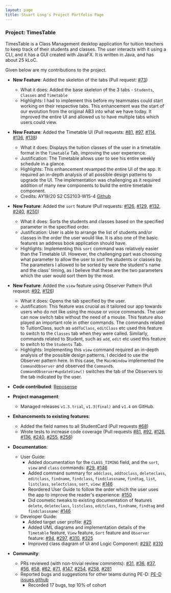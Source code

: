 ```yaml
---
layout: page
title: Stuart Long's Project Portfolio Page
---
```


### Project: TimesTable

TimesTable is a Class Management desktop application for tuition teachers to keep track of their students
and classes. The user interacts with it using a CLI, and it has a GUI created with JavaFX. It is written in Java,
and has about 25 kLoC.

Given below are my contributions to the project.

* **New Feature**: Added the skeleton of the tabs (Pull request: [\#73](https://github.com/AY2122S1-CS2103T-F11-1/tp/pull/73))
    * What it does: Added the base skeleton of the 3 tabs - `Students`, `Classes` and `Timetable`
    * Highlights: I had to implement this before my teammates could start working on their respective tabs. This enhancement was the start of our evolution from the original AB3 into what we have today. It improved the entire UI and allowed us to have multiple tabs which users could view.
    
* **New Feature**: Added the Timetable UI (Pull requests: [\#81](https://github.com/AY2122S1-CS2103T-F11-1/tp/pull/81), [\#97](https://github.com/AY2122S1-CS2103T-F11-1/tp/pull/97), [\#114](https://github.com/AY2122S1-CS2103T-F11-1/tp/pull/114), [\#136](https://github.com/AY2122S1-CS2103T-F11-1/tp/pull/136), [\#138](https://github.com/AY2122S1-CS2103T-F11-1/tp/pull/138))
    * What it does: Displays the tuition classes of the user in a timetable format in the `Timetable` Tab, improving the user experience.
    * Justification: The Timetable allows user to see his entire weekly schedule in a glance.
    * Highlights: This enhancement revamped the entire UI of the app. It required an in-depth analysis of all possible design patterns to upgrade the UI. The implementation was challenging as it required addition of many new components to build the entire timetable component.
    * Credits: AY19/20 S2 CS2103-W15-4 [Github](https://github.com/AY1920S2-CS2103-W15-4/main/tree/master/src/main/java/clzzz/helper/ui/calendar)
  
* **New Feature**: Added the `sort` feature (Pull requests: [\#126](https://github.com/AY2122S1-CS2103T-F11-1/tp/pull/126), [\#129](https://github.com/AY2122S1-CS2103T-F11-1/tp/pull/129), [\#132](https://github.com/AY2122S1-CS2103T-F11-1/tp/pull/132), [\#240](https://github.com/AY2122S1-CS2103T-F11-1/tp/pull/240), [\#250](https://github.com/AY2122S1-CS2103T-F11-1/tp/pull/250))
    * What it does: Sorts the students and classes based on the specified parameter in the specified order.
    * Justification: User is able to arrange the list of students and/or classes in the order the user would like. It is also one of the basic features an address book application should have.
    * Highlights: Implementing this `sort` command was relatively easier than the Timetable UI. However, the challenging part was choosing what parameter to allow the user to sort the students or classes by. The parameters I allowed to be sorted by were the student's name and the class' timing, as I believe that these are the two parameters which the user would sort them by the most.

* **New Feature**: Added the `view` feature using Observer Pattern (Pull request: [\#92](https://github.com/AY2122S1-CS2103T-F11-1/tp/pull/92), [\#126](https://github.com/AY2122S1-CS2103T-F11-1/tp/pull/126))
   * What it does: Opens the tab specified by the user.
   * Justification: This feature was crucial as it tailored our app towards users who do not like using the mouse or voice commands. The user can now switch tabs without the need of a mouse. This feature also played an important role in other commands. The commands related to TuitionClass, such as `addToClass`, `editClass` etc used this feature to switch to the `Classes` tab when they were called. Similarly, commands related to Student, such as `add`, `edit` etc used this feature to switch to the `Students` Tab.
   * Highlights: Implementing this `view` command required an in-depth analysis of the possible design patterns. I decided to use the Observer pattern here. In this case, the `MainWindow` implemented the `CommandObserver` and observed the `Command`s. `CommandObserver#updateView()` switches the tab of the Observers to the tab indicated by the user.
  
* **Code contributed**: [Reposense](https://nus-cs2103-ay2122s1.github.io/tp-dashboard/?search=&sort=groupTitle&sortWithin=title&timeframe=commit&mergegroup=&groupSelect=groupByRepos&breakdown=true&checkedFileTypes=docs~functional-code~test-code~other&since=2021-09-17&tabOpen=true&tabType=authorship&tabAuthor=s7u4rt99&tabRepo=AY2122S1-CS2103T-F11-1%2Ftp%5Bmaster%5D&authorshipIsMergeGroup=false&authorshipFileTypes=docs~functional-code~test-code&authorshipIsBinaryFileTypeChecked=false)

* **Project management**:
    * Managed releases `v1.3.trial`, `v1.3(final)` and `v1.4` on GitHub.

* **Enhancements to existing features**:
    * Added the field names to all StudentCard (Pull requests [\#68](https://github.com/AY2122S1-CS2103T-F11-1/tp/pull/68))
    * Wrote tests to increase code coverage (Pull requests [\#81](https://github.com/AY2122S1-CS2103T-F11-1/tp/pull/81), [\#92](https://github.com/AY2122S1-CS2103T-F11-1/tp/pull/92), [\#126](https://github.com/AY2122S1-CS2103T-F11-1/tp/pull/126), [\#136](https://github.com/AY2122S1-CS2103T-F11-1/tp/pull/136), [\#240](https://github.com/AY2122S1-CS2103T-F11-1/tp/pull/240), [\#255](https://github.com/AY2122S1-CS2103T-F11-1/tp/pull/255), [\#256](https://github.com/AY2122S1-CS2103T-F11-1/tp/pull/256)) 

* **Documentation**:
    * User Guide:
        * Added documentation for the `CLASS_TIMING` field, and the `sort`, `view` and `class` commands: [\#29](https://github.com/AY2122S1-CS2103T-F11-1/tp/pull/29), [\#146](https://github.com/AY2122S1-CS2103T-F11-1/tp/pull/146)
        * Added command summary for `addclass`, `addtoclass`, `deleteclass`, `editclass`, `findname`, `findclass`, `findclassname`, `findtag`, `list`, `listclass`, `selectclass`, `sort`, `view`: [\#146](https://github.com/AY2122S1-CS2103T-F11-1/tp/pull/146)
        * Reordered User Guide to follow the order which the user uses the app to improve the reader's experience: [\#150](https://github.com/AY2122S1-CS2103T-F11-1/tp/pull/150) 
        * Did cosmetic tweaks to existing documentation of features `delete`, `deleteclass`, `listclass`, `editclass`, `findname`, `findtag` and `findclassname`: [\#146](https://github.com/AY2122S1-CS2103T-F11-1/tp/pull/146)
    * Developer Guide:
        * Added target user profile: [\#25](https://github.com/AY2122S1-CS2103T-F11-1/tp/pull/25)
        * Added UML diagrams and implementation details of the `Timetable` feature, `View` feature, `Sort` feature and `Observer` feature: [\#94](https://github.com/AY2122S1-CS2103T-F11-1/tp/pull/94), [\#297](https://github.com/AY2122S1-CS2103T-F11-1/tp/pull/297), [\#310](https://github.com/AY2122S1-CS2103T-F11-1/tp/pull/310), [\#325](https://github.com/AY2122S1-CS2103T-F11-1/tp/pull/325)
        * Improved class diagram of Ui and Logic Component: [\#297](https://github.com/AY2122S1-CS2103T-F11-1/tp/pull/297), [\#310](https://github.com/AY2122S1-CS2103T-F11-1/tp/pull/310)

* **Community**:
    * PRs reviewed (with non-trivial review comments): [\#31](https://github.com/AY2122S1-CS2103T-F11-1/tp/pull/31), [\#36](https://github.com/AY2122S1-CS2103T-F11-1/tp/pull/36), [\#37](https://github.com/AY2122S1-CS2103T-F11-1/tp/pull/37), [\#56](https://github.com/AY2122S1-CS2103T-F11-1/tp/pull/56), [\#58](https://github.com/AY2122S1-CS2103T-F11-1/tp/pull/58), [\#62](https://github.com/AY2122S1-CS2103T-F11-1/tp/pull/62), [\#71](https://github.com/AY2122S1-CS2103T-F11-1/tp/pull/71), [\#147](https://github.com/AY2122S1-CS2103T-F11-1/tp/pull/147), [\#254](https://github.com/AY2122S1-CS2103T-F11-1/tp/pull/254), [\#258](https://github.com/AY2122S1-CS2103T-F11-1/tp/pull/258), [\#281](https://github.com/AY2122S1-CS2103T-F11-1/tp/pull/281)
    * Reported bugs and suggestions for other teams during PE-D: [PE-D issues github](https://github.com/s7u4rt99/ped/issues)
        * Recorded 17 bugs, top 10% of cohort
